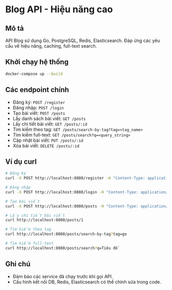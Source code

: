 # Blog API - Hiệu năng cao

## Mô tả
API Blog sử dụng Go, PostgreSQL, Redis, Elasticsearch. Đáp ứng các yêu cầu về hiệu năng, caching, full-text search.

## Khởi chạy hệ thống

```sh
docker-compose up --build
```

## Các endpoint chính

- Đăng ký: `POST /register`
- Đăng nhập: `POST /login`
- Tạo bài viết: `POST /posts`
- Lấy danh sách bài viết: `GET /posts`
- Lấy chi tiết bài viết: `GET /posts/:id`
- Tìm kiếm theo tag: `GET /posts/search-by-tag?tag=<tag_name>`
- Tìm kiếm full-text: `GET /posts/search?q=<query_string>`
- Cập nhật bài viết: `PUT /posts/:id`
- Xóa bài viết: `DELETE /posts/:id`

## Ví dụ curl

```sh
# Đăng ký
curl -X POST http://localhost:8080/register -H "Content-Type: application/json" -d '{"username":"user1","password":"pass"}'

# Đăng nhập
curl -X POST http://localhost:8080/login -H "Content-Type: application/json" -d '{"username":"user1","password":"pass"}'

# Tạo bài viết
curl -X POST http://localhost:8080/posts -H "Content-Type: application/json" -d '{"title":"Tiêu đề","content":"Nội dung","tags":["go","api"],"user_id":1}'

# Lấy chi tiết bài viết
curl http://localhost:8080/posts/1

# Tìm kiếm theo tag
curl http://localhost:8080/posts/search-by-tag?tag=go

# Tìm kiếm full-text
curl http://localhost:8080/posts/search?q=Tiêu đề
```

## Ghi chú
- Đảm bảo các service đã chạy trước khi gọi API.
- Cấu hình kết nối DB, Redis, Elasticsearch có thể chỉnh sửa trong code.
